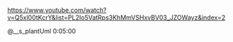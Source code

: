 https://www.youtube.com/watch?v=Q5xl00tKcrY&list=PL2Io5VatRps3KhMmVSHxvBV03_JZOWayz&index=2

@__s_plantUml 0:05:00